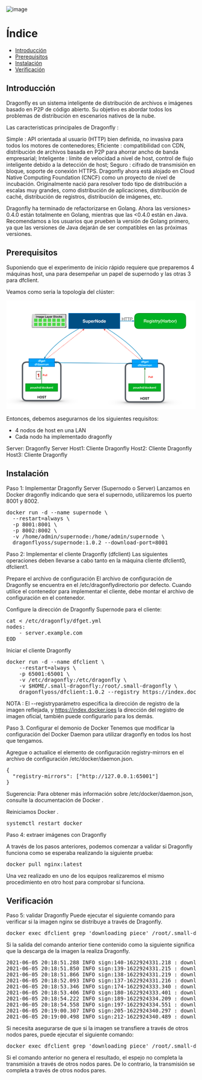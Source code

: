 ![image](https://user-images.githubusercontent.com/43776895/119236256-acffb780-bb36-11eb-86d7-fc8bc335fdc4.png)

# Índice
- [Introducción](#introducción)
- [Prerequisitos](#prerequisitos)
- [Instalación](#instalación)
- [Verificación](#verificación)

## Introducción

Dragonfly es un sistema inteligente de distribución de archivos e imágenes basado en P2P de código abierto. Su objetivo es abordar todos los problemas de distribución en escenarios nativos de la nube. 

Las caracteristicas principales de Dragonfly :

Simple : API orientada al usuario (HTTP) bien definida, no invasiva para todos los motores de contenedores;
Eficiente : compatibilidad con CDN, distribución de archivos basada en P2P para ahorrar ancho de banda empresarial;
Inteligente : límite de velocidad a nivel de host, control de flujo inteligente debido a la detección de host;
Seguro : cifrado de transmisión en bloque, soporte de conexión HTTPS.
Dragonfly ahora está alojado en Cloud Native Computing Foundation (CNCF) como un proyecto de nivel de incubación. Originalmente nació para resolver todo tipo de distribución a escalas muy grandes, como distribución de aplicaciones, distribución de caché, distribución de registros, distribución de imágenes, etc.

Dragonfly ha terminado de refactorizarse en Golang. Ahora las versiones> 0.4.0 están totalmente en Golang, mientras que las <0.4.0 están en Java. Recomendamos a los usuarios que prueben la versión de Golang primero, ya que las versiones de Java dejarán de ser compatibles en las próximas versiones.

## Prerequisitos

Suponiendo que el experimento de inicio rápido requiere que preparemos 4 máquinas host, una para desempeñar un papel de supernodo y las otras 3 para dfclient. 

Veamos como seria la topología del clúster:

![Ejemplo](https://github.com/juanlu-millan/Distribucion-de-imagenes-docker-en-una-red-P2P-con-DragonFly-y-CoreDNS/blob/main/imagenes/ejemplo.png)

Entonces, debemos asegurarnos de los siguientes requisitos:

- 4 nodos de host en una LAN
- Cada nodo ha implementado dragonfly

Server:  Dragonfly Server
Host1: Cliente Dragonfly
Host2: Cliente Dragonfly
Host3: Cliente Dragonfly

## Instalación

Paso 1: Implementar Dragonfly Server (Supernodo o Server)
Lanzamos en Docker dragonfly indicando que sera el supernodo, utilizaremos los puerto 8001 y 8002.

<pre>
docker run -d --name supernode \
  --restart=always \
  -p 8001:8001 \
  -p 8002:8002 \
  -v /home/admin/supernode:/home/admin/supernode \
  dragonflyoss/supernode:1.0.2 --download-port=8001
</pre>

Paso 2: Implementar el cliente Dragonfly (dfclient)
Las siguientes operaciones deben llevarse a cabo tanto en la máquina cliente dfclient0, dfclient1.

Prepare el archivo de configuración
El archivo de configuración de Dragonfly se encuentra en el /etc/dragonflydirectorio por defecto. Cuando utilice el contenedor para implementar el cliente, debe montar el archivo de configuración en el contenedor.

Configure la dirección de Dragonfly Supernode para el cliente:

<pre>
cat <<EOD > /etc/dragonfly/dfget.yml
nodes:
    - server.example.com
EOD
</pre>

Iniciar el cliente Dragonfly

<pre>
docker run -d --name dfclient \
    --restart=always \
    -p 65001:65001 \
    -v /etc/dragonfly:/etc/dragonfly \
    -v $HOME/.small-dragonfly:/root/.small-dragonfly \
    dragonflyoss/dfclient:1.0.2 --registry https://index.docker.io
</pre>


NOTA : El --registryparámetro especifica la dirección de registro de la imagen reflejada, y https://index.docker.ioes la dirección del registro de imagen oficial, también puede configurarlo para los demás.

Paso 3. Configurar el demonio de Docker
Tenemos que modificar la configuración  del Docker Daemon para utilizar dragonfly en todos los host que tengamos.

Agregue o actualice el elemento de configuración registry-mirrors en el archivo de configuración /etc/docker/daemon.json.

<pre>
{
  "registry-mirrors": ["http://127.0.0.1:65001"]
}
</pre>

Sugerencia: Para obtener más información sobre /etc/docker/daemon.json, consulte la documentación de Docker .

Reiniciamos Docker .

<pre>
systemctl restart docker
</pre>

Paso 4: extraer imágenes con Dragonfly

A través de los pasos anteriores, podemos comenzar a validar si Dragonfly funciona como se esperaba realizando la siguiente prueba:

<pre>
docker pull nginx:latest
</pre>

Una vez realizado en uno de los equipos realizaremos el mismo procedimiento en otro host para comprobar si funciona.

## Verificación

Paso 5: validar Dragonfly
Puede ejecutar el siguiente comando para verificar si la imagen nginx se distribuye a través de Dragonfly.

<pre>
docker exec dfclient grep 'downloading piece' /root/.small-dragonfly/logs/dfclient.log
</pre>

Si la salida del comando anterior tiene contenido como la siguiente significa que la descarga de la imagen la realiza Dragonfly.

<pre>
2021-06-05 20:18:51.288 INFO sign:140-1622924331.218 : downloading piece:{"taskID":"05f945e758a52439048ab935efd0dfa49ca6963eaf5adb41883074aa5b435385","superNode":"server.example.com:8002","dstCid":"","range":"","result":502,"status":700,"pieceSize":0,"pieceNum":0}
2021-06-05 20:18:51.850 INFO sign:139-1622924331.215 : downloading piece:{"taskID":"40b4a6ba49a045c9082ea4d376ce85bdd9b89004a780fa129a85ba756842daee","superNode":"server.example.com:8002","dstCid":"","range":"","result":502,"status":700,"pieceSize":0,"pieceNum":0}
2021-06-05 20:18:51.866 INFO sign:138-1622924331.219 : downloading piece:{"taskID":"2d9d46e6f276f863ac1bd9657fb3838dc1e5d2c16d998b69fca7a3c6f7abd8f2","superNode":"server.example.com:8002","dstCid":"","range":"","result":502,"status":700,"pieceSize":0,"pieceNum":0}
2021-06-05 20:18:52.093 INFO sign:137-1622924331.216 : downloading piece:{"taskID":"9447f0fbd61cef2a75ee2f689fecab6f74d7c1348c747cce84b0171ff0555719","superNode":"server.example.com:8002","dstCid":"","range":"","result":502,"status":700,"pieceSize":0,"pieceNum":0}
2021-06-05 20:18:53.346 INFO sign:174-1622924333.340 : downloading piece:{"taskID":"e30cbaa7d78baf26a550ce5844f53870373d70ec5cc559885af7a3b1b2ab7865","superNode":"server.example.com:8002","dstCid":"","range":"","result":502,"status":700,"pieceSize":0,"pieceNum":0}
2021-06-05 20:18:53.406 INFO sign:180-1622924333.401 : downloading piece:{"taskID":"a5444918bcc613a274bcd1b0be69b273408a92f83176e8bef7871002673f0bdd","superNode":"server.example.com:8002","dstCid":"","range":"","result":502,"status":700,"pieceSize":0,"pieceNum":0}
2021-06-05 20:18:54.222 INFO sign:189-1622924334.209 : downloading piece:{"taskID":"d57c08ca46fcd9c223799a4fc7bc9dd3cdcfe3bd0060df95ba20260383c63226","superNode":"server.example.com:8002","dstCid":"","range":"","result":502,"status":700,"pieceSize":0,"pieceNum":0}
2021-06-05 20:18:54.558 INFO sign:197-1622924334.551 : downloading piece:{"taskID":"7b5674b1d185de889fa24aff2511a81b0a6b4a5fd63b5b4be84d31658cf53587","superNode":"server.example.com:8002","dstCid":"","range":"","result":502,"status":700,"pieceSize":0,"pieceNum":0}
2021-06-05 20:19:00.307 INFO sign:205-1622924340.297 : downloading piece:{"taskID":"1f0f6c994921ccd2c2adba82672c20c0d5158d39b4fe9e60e67e17cbecdedbc4","superNode":"server.example.com:8002","dstCid":"","range":"","result":502,"status":700,"pieceSize":0,"pieceNum":0}
2021-06-05 20:19:00.498 INFO sign:212-1622924340.489 : downloading piece:{"taskID":"408bbb57f6a31bd04ce60cfea3fdea8acf0f06fa69cc2a23436925e1a2abc489","superNode":"server.example.com:8002","dstCid":"","range":"","result":502,"status":700,"pieceSize":0,"pieceNum":0}
</pre>

Si necesita asegurarse de que si la imagen se transfiere a través de otros nodos pares, puede ejecutar el siguiente comando:

<pre>
docker exec dfclient grep 'downloading piece' /root/.small-dragonfly/logs/dfclient.log | grep -v cdnnode
</pre>

Si el comando anterior no genera el resultado, el espejo no completa la transmisión a través de otros nodos pares. De lo contrario, la transmisión se completa a través de otros nodos pares.
